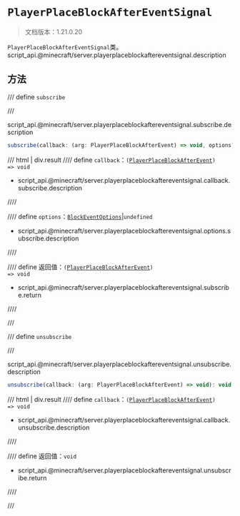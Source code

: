 # `PlayerPlaceBlockAfterEventSignal`

> 文档版本：1.21.0.20

`PlayerPlaceBlockAfterEventSignal`类。script_api.@minecraft/server.playerplaceblockaftereventsignal.description

## 方法

/// define
`subscribe`


///

script_api.@minecraft/server.playerplaceblockaftereventsignal.subscribe.description

```js
subscribe(callback: (arg: PlayerPlaceBlockAfterEvent) => void, options?: BlockEventOptions): (arg: PlayerPlaceBlockAfterEvent) => void
```

/// html | div.result
//// define
`callback`：<code>(<a href="../playerplaceblockafterevent/">PlayerPlaceBlockAfterEvent</a>) =&gt; void</code>

- script_api.@minecraft/server.playerplaceblockaftereventsignal.callback.subscribe.description


////

//// define
`options`：[`BlockEventOptions`](./blockeventoptions.md)|`undefined`

- script_api.@minecraft/server.playerplaceblockaftereventsignal.options.subscribe.description


////

//// define
返回值：<code>(<a href="../playerplaceblockafterevent/">PlayerPlaceBlockAfterEvent</a>) =&gt; void</code>

- script_api.@minecraft/server.playerplaceblockaftereventsignal.subscribe.return


////

///


/// define
`unsubscribe`


///

script_api.@minecraft/server.playerplaceblockaftereventsignal.unsubscribe.description

```js
unsubscribe(callback: (arg: PlayerPlaceBlockAfterEvent) => void): void
```

/// html | div.result
//// define
`callback`：<code>(<a href="../playerplaceblockafterevent/">PlayerPlaceBlockAfterEvent</a>) =&gt; void</code>

- script_api.@minecraft/server.playerplaceblockaftereventsignal.callback.unsubscribe.description


////

//// define
返回值：`void`

- script_api.@minecraft/server.playerplaceblockaftereventsignal.unsubscribe.return


////

///

